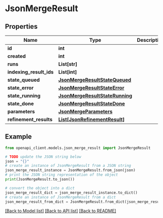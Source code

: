 # JsonMergeResult


## Properties

Name | Type | Description | Notes
------------ | ------------- | ------------- | -------------
**id** | **int** |  | 
**created** | **int** |  | 
**runs** | **List[str]** |  | 
**indexing_result_ids** | **List[int]** |  | 
**state_queued** | [**JsonMergeResultStateQueued**](JsonMergeResultStateQueued.md) |  | [optional] 
**state_error** | [**JsonMergeResultStateError**](JsonMergeResultStateError.md) |  | [optional] 
**state_running** | [**JsonMergeResultStateRunning**](JsonMergeResultStateRunning.md) |  | [optional] 
**state_done** | [**JsonMergeResultStateDone**](JsonMergeResultStateDone.md) |  | [optional] 
**parameters** | [**JsonMergeParameters**](JsonMergeParameters.md) |  | 
**refinement_results** | [**List[JsonRefinementResult]**](JsonRefinementResult.md) |  | 

## Example

```python
from openapi_client.models.json_merge_result import JsonMergeResult

# TODO update the JSON string below
json = "{}"
# create an instance of JsonMergeResult from a JSON string
json_merge_result_instance = JsonMergeResult.from_json(json)
# print the JSON string representation of the object
print(JsonMergeResult.to_json())

# convert the object into a dict
json_merge_result_dict = json_merge_result_instance.to_dict()
# create an instance of JsonMergeResult from a dict
json_merge_result_from_dict = JsonMergeResult.from_dict(json_merge_result_dict)
```
[[Back to Model list]](../README.md#documentation-for-models) [[Back to API list]](../README.md#documentation-for-api-endpoints) [[Back to README]](../README.md)


